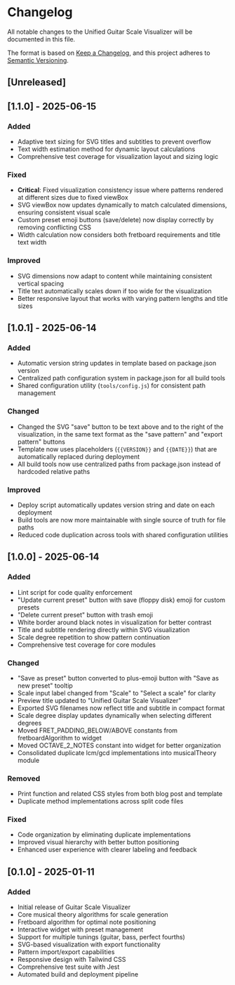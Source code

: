 # Changelog

All notable changes to the Unified Guitar Scale Visualizer will be documented in this file.

The format is based on [Keep a Changelog](https://keepachangelog.com/en/1.0.0/),
and this project adheres to [Semantic Versioning](https://semver.org/spec/v2.0.0.html).

## [Unreleased]

## [1.1.0] - 2025-06-15

### Added
- Adaptive text sizing for SVG titles and subtitles to prevent overflow
- Text width estimation method for dynamic layout calculations
- Comprehensive test coverage for visualization layout and sizing logic

### Fixed
- **Critical**: Fixed visualization consistency issue where patterns rendered at different sizes due to fixed viewBox
- SVG viewBox now updates dynamically to match calculated dimensions, ensuring consistent visual scale
- Custom preset emoji buttons (save/delete) now display correctly by removing conflicting CSS
- Width calculation now considers both fretboard requirements and title text width

### Improved
- SVG dimensions now adapt to content while maintaining consistent vertical spacing
- Title text automatically scales down if too wide for the visualization
- Better responsive layout that works with varying pattern lengths and title sizes

## [1.0.1] - 2025-06-14

### Added
- Automatic version string updates in template based on package.json version
- Centralized path configuration system in package.json for all build tools
- Shared configuration utility (`tools/config.js`) for consistent path management

### Changed
- Changed the SVG "save" button to be text above and to the right of the visualization, in the same text format as the "save pattern" and "export pattern" buttons
- Template now uses placeholders (`{{VERSION}}` and `{{DATE}}`) that are automatically replaced during deployment
- All build tools now use centralized paths from package.json instead of hardcoded relative paths

### Improved
- Deploy script automatically updates version string and date on each deployment
- Build tools are now more maintainable with single source of truth for file paths
- Reduced code duplication across tools with shared configuration utilities

## [1.0.0] - 2025-06-14

### Added
- Lint script for code quality enforcement
- "Update current preset" button with save (floppy disk) emoji for custom presets
- "Delete current preset" button with trash emoji
- White border around black notes in visualization for better contrast
- Title and subtitle rendering directly within SVG visualization
- Scale degree repetition to show pattern continuation
- Comprehensive test coverage for core modules

### Changed
- "Save as preset" button converted to plus-emoji button with "Save as new preset" tooltip
- Scale input label changed from "Scale" to "Select a scale" for clarity
- Preview title updated to "Unified Guitar Scale Visualizer"
- Exported SVG filenames now reflect title and subtitle in compact format
- Scale degree display updates dynamically when selecting different degrees
- Moved FRET_PADDING_BELOW/ABOVE constants from fretboardAlgorithm to widget
- Moved OCTAVE_2_NOTES constant into widget for better organization
- Consolidated duplicate lcm/gcd implementations into musicalTheory module

### Removed
- Print function and related CSS styles from both blog post and template
- Duplicate method implementations across split code files

### Fixed
- Code organization by eliminating duplicate implementations
- Improved visual hierarchy with better button positioning
- Enhanced user experience with clearer labeling and feedback

## [0.1.0] - 2025-01-11

### Added
- Initial release of Guitar Scale Visualizer
- Core musical theory algorithms for scale generation
- Fretboard algorithm for optimal note positioning
- Interactive widget with preset management
- Support for multiple tunings (guitar, bass, perfect fourths)
- SVG-based visualization with export functionality
- Pattern import/export capabilities
- Responsive design with Tailwind CSS
- Comprehensive test suite with Jest
- Automated build and deployment pipeline